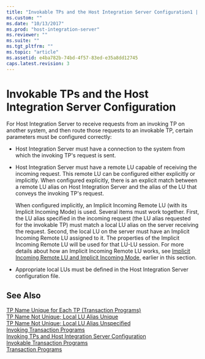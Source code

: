 ```yaml
---
title: "Invokable TPs and the Host Integration Server Configuration1 | Microsoft Docs"
ms.custom: ""
ms.date: "10/13/2017"
ms.prod: "host-integration-server"
ms.reviewer: ""
ms.suite: ""
ms.tgt_pltfrm: ""
ms.topic: "article"
ms.assetid: e4ba782b-74bd-4f57-83ed-e35a8dd12745
caps.latest.revision: 3
---
```

# Invokable TPs and the Host Integration Server Configuration
For Host Integration Server to receive requests from an invoking TP on another system, and then route those requests to an invokable TP, certain parameters must be configured correctly:  
  
-   Host Integration Server must have a connection to the system from which the invoking TP's request is sent.  
  
-   Host Integration Server must have a remote LU capable of receiving the incoming request. This remote LU can be configured either explicitly or implicitly. When configured explicitly, there is an explicit match between a remote LU alias on Host Integration Server and the alias of the LU that conveys the invoking TP's request.  
  
     When configured implicitly, an Implicit Incoming Remote LU (with its Implicit Incoming Mode) is used. Several items must work together. First, the LU alias specified in the incoming request (the LU alias requested for the invokable TP) must match a local LU alias on the server receiving the request. Second, the local LU on the server must have an Implicit Incoming Remote LU assigned to it. The properties of the Implicit Incoming Remote LU will be used for that LU-LU session. For more details about how an Implicit Incoming Remote LU works, see [Implicit Incoming Remote LU and Implicit Incoming Mode](../core/implicit-incoming-remote-lu-and-implicit-incoming-mode.md), earlier in this section.  
  
-   Appropriate local LUs must be defined in the Host Integration Server configuration file.  
  
## See Also  
 [TP Name Unique for Each TP (Transaction Programs)](../core/tp-name-unique-for-each-tp-transaction-programs.md)   
 [TP Name Not Unique; Local LU Alias Unique](../core/tp-name-not-unique;-local-lu-alias-unique.md)   
 [TP Name Not Unique; Local LU Alias Unspecified](../core/tp-name-not-unique;-local-lu-alias-unspecified.md)   
 [Invoking Transaction Programs](../core/invoking-transaction-programs.md)   
 [Invoking TPs and Host Integration Server Configuration](../core/invoking-tps-and-host-integration-server-configuration.md)   
 [Invokable Transaction Programs](../core/invokable-transaction-programs.md)   
 [Transaction Programs](../core/transaction-programs.md)